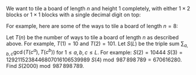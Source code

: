 We want to tile a board of length $n$ and height $1$ completely, with either $1 \times 2$ blocks or $1 \times 1$ blocks with a single decimal digit on top:



For example, here are some of the ways to tile a board of length $n = 8$:



Let $T(n)$ be the number of ways to tile a board of length $n$ as described above.
For example, $T(1) = 10$ and $T(2) = 101$.
Let $S(L)$ be the triple sum $\sum_{a, b, c}\gcd(T(c^a), T(c^b))$ for $1 \leq a, b, c \leq L$.
For example:
$S(2) = 10444$
$S(3) = 1292115238446807016106539989$
$S(4) \bmod 987\,898\,789 = 670616280$.
Find $S(2000) \bmod 987\,898\,789$.